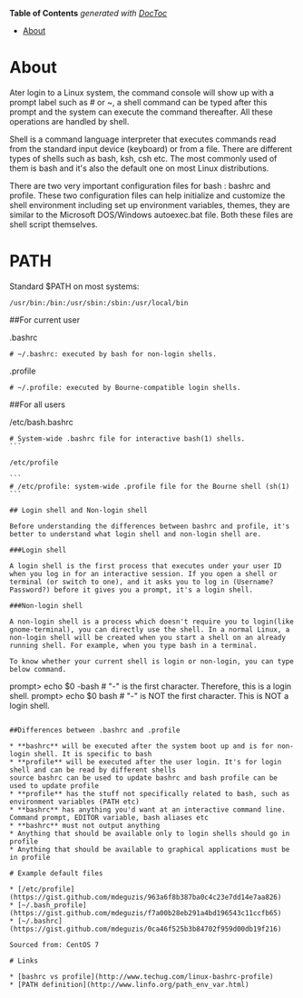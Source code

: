 <!-- START doctoc generated TOC please keep comment here to allow auto update -->
<!-- DON'T EDIT THIS SECTION, INSTEAD RE-RUN doctoc TO UPDATE -->
**Table of Contents**  *generated with [DocToc](https://github.com/thlorenz/doctoc)*

- [About](#about)

<!-- END doctoc generated TOC please keep comment here to allow auto update -->

# About

Ater login to a Linux system, the command console will show up with a prompt label such as # or ~, a shell command can be typed after this prompt and the system can execute the command thereafter. All these operations are handled by shell.

Shell is a command language interpreter that executes commands read from the standard input device (keyboard) or from a file. There are different types of shells such as bash, ksh, csh etc. The most commonly used of them is bash and it's also the default one on most Linux distributions.

There are two very important configuration files for bash : bashrc and profile. These two configuration files can help initialize and customize the shell environment including set up environment variables, themes, they are similar to the Microsoft DOS/Windows autoexec.bat file. Both these files are shell script themselves.

# PATH

Standard $PATH on most systems:
```
/usr/bin:/bin:/usr/sbin:/sbin:/usr/local/bin
```

##For current user

.bashrc

```
# ~/.bashrc: executed by bash for non-login shells.
```

.profile

```
# ~/.profile: executed by Bourne-compatible login shells.
```

##For all users

/etc/bash.bashrc

````
# System-wide .bashrc file for interactive bash(1) shells.
```

/etc/profile

```
# /etc/profile: system-wide .profile file for the Bourne shell (sh(1)
```

## Login shell and Non-login shell

Before understanding the differences between bashrc and profile, it's better to understand what login shell and non-login shell are.

###Login shell

A login shell is the first process that executes under your user ID when you log in for an interactive session. If you open a shell or terminal (or switch to one), and it asks you to log in (Username? Password?) before it gives you a prompt, it's a login shell.

###Non-login shell

A non-login shell is a process which doesn't require you to login(like gnome-terminal), you can directly use the shell. In a normal Linux, a non-login shell will be created when you start a shell on an already running shell. For example, when you type bash in a terminal.

To know whether your current shell is login or non-login, you can type below command.

````
prompt> echo $0
-bash # "-" is the first character. Therefore, this is a login shell.
prompt> echo $0
bash # "-" is NOT the first character. This is NOT a login shell.
```

##Differences between .bashrc and .profile

* **bashrc** will be executed after the system boot up and is for non-login shell. It is specific to bash
* **profile** will be executed after the user login. It's for login shell and can be read by different shells
source bashrc can be used to update bashrc and bash profile can be used to update profile
* **profile** has the stuff not specifically related to bash, such as environment variables (PATH etc)
* **bashrc** has anything you'd want at an interactive command line. Command prompt, EDITOR variable, bash aliases etc
* **bashrc** must not output anything
* Anything that should be available only to login shells should go in profile
* Anything that should be available to graphical applications must be in profile

# Example default files

* [/etc/profile](https://gist.github.com/mdeguzis/963a6f8b387ba0c4c23e7dd14e7aa826)
* [~/.bash_profile](https://gist.github.com/mdeguzis/f7a00b28eb291a4bd196543c11ccfb65)
* [~/.bashrc](https://gist.github.com/mdeguzis/0ca46f525b3b84702f959d00db19f216)

Sourced from: CentOS 7

# Links

* [bashrc vs profile](http://www.techug.com/linux-bashrc-profile)
* [PATH definition](http://www.linfo.org/path_env_var.html)
